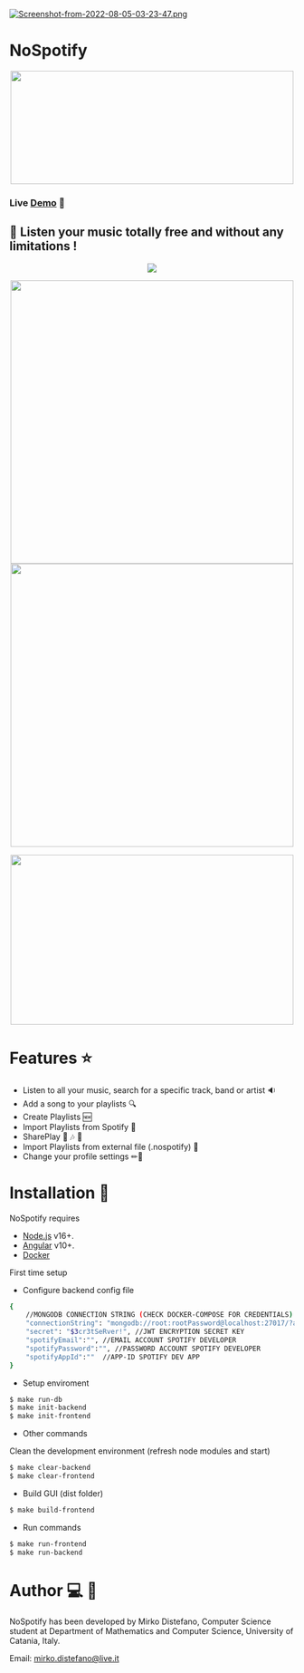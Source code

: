 
[![Screenshot-from-2022-08-05-03-23-47.png](https://i.postimg.cc/NjFPDs1K/Screenshot-from-2022-08-05-03-23-47.png)](https://postimg.cc/bZXTNjVP)

# NoSpotify



<p align="center">

  <img width="500" height="200" src="https://i.postimg.cc/fRLSbLdT/nospotifylogo.png">
</p>

### Live [Demo](http://nospotify.me:4000) 🔗


## 🎵 Listen your music totally free and without any limitations !
<p align="center">
  <img  src="https://i.postimg.cc/BZKddcwJ/Screenshot-from-2022-08-05-03-23-32.png">
</p>


<div align="center">
  <img width="500" src="https://i.postimg.cc/bJQPLbZT/Screenshot-from-2022-08-05-13-26-58.png">
    <img width="500" src="https://i.postimg.cc/XqJ2X66C/Screenshot-from-2022-08-05-13-27-47.png">

</div>



<p align="center">
    <img width="500" height="300" src="https://i.postimg.cc/C5TbBggr/angular-nodejs.webp">
</p>


# Features ⭐

- Listen to all your music, search for a specific track, band or artist 🔉
- Add a song to your playlists 🔍
- Create Playlists 🆕
- Import Playlists from Spotify 📰
- SharePlay 👦 🎶 👦
- Import Playlists from external file (.nospotify) 📂
- Change your profile settings ✏👤


# Installation 🔧
NoSpotify requires 
- [Node.js](https://nodejs.org/) v16+.
- [Angular](https://angular.io/) v10+.
- [Docker](https://docs.docker.com/)

First time setup

- Configure backend config file

```sh
{   
    //MONGODB CONNECTION STRING (CHECK DOCKER-COMPOSE FOR CREDENTIALS)
    "connectionString": "mongodb://root:rootPassword@localhost:27017/?authSource=admin",
    "secret": "$3cr3tSeRver!", //JWT ENCRYPTION SECRET KEY
    "spotifyEmail":"", //EMAIL ACCOUNT SPOTIFY DEVELOPER
    "spotifyPassword":"", //PASSWORD ACCOUNT SPOTIFY DEVELOPER
    "spotifyAppId":""  //APP-ID SPOTIFY DEV APP
}
```
- Setup enviroment

```sh
$ make run-db
$ make init-backend
$ make init-frontend
```

- Other commands

Clean the development environment (refresh node modules and start)
```sh
$ make clear-backend
$ make clear-frontend
```

- Build GUI (dist folder)
```sh
$ make build-frontend
```

- Run commands
```sh
$ make run-frontend
$ make run-backend

```

# Author 💻 👦
NoSpotify has been developed by Mirko Distefano, Computer Science student at Department of Mathematics and Computer Science, University of Catania, Italy. 

Email: mirko.distefano@live.it


